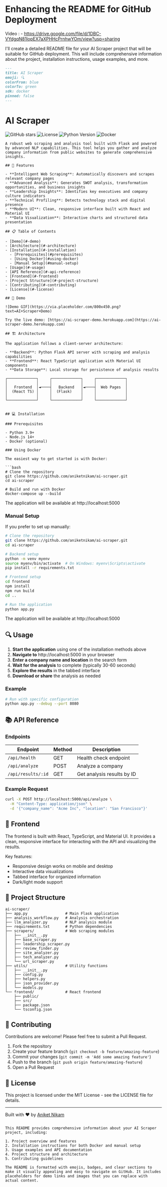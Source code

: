 # Enhancing the README for GitHub Deployment
Video : - https://drive.google.com/file/d/1DBC-VYdgqN81lopEX7aXPHHcPrnhwYOm/view?usp=sharing

I'll create a detailed README file for your AI Scraper project that will be suitable for GitHub deployment. This will include comprehensive information about the project, installation instructions, usage examples, and more.

```markdown:/Users/aniketnikam/Documents/Personal_project/scrap/README.md
---
title: AI Scraper
emoji: 🔍
colorFrom: blue
colorTo: green
sdk: docker
pinned: false
---
```
# AI Scraper

![GitHub stars](https://img.shields.io/github/stars/aniketnikam/ai-scraper?style=social)
![License](https://img.shields.io/badge/license-MIT-blue)
![Python Version](https://img.shields.io/badge/python-3.9%2B-blue)
![Docker](https://img.shields.io/badge/docker-ready-brightgreen)
```
A robust web scraping and analysis tool built with Flask and powered by advanced NLP capabilities. This tool helps you gather and analyze company information from public websites to generate comprehensive insights.

## 🌟 Features

- **Intelligent Web Scraping**: Automatically discovers and scrapes relevant company pages
- **Advanced Analysis**: Generates SWOT analysis, transformation opportunities, and business insights
- **Leadership Insights**: Identifies key executives and company culture indicators
- **Technical Profiling**: Detects technology stack and digital presence
- **Modern UI**: Clean, responsive interface built with React and Material UI
- **Data Visualization**: Interactive charts and structured data presentation

## 📋 Table of Contents

- [Demo](#-demo)
- [Architecture](#-architecture)
- [Installation](#-installation)
  - [Prerequisites](#prerequisites)
  - [Using Docker](#using-docker)
  - [Manual Setup](#manual-setup)
- [Usage](#-usage)
- [API Reference](#-api-reference)
- [Frontend](#-frontend)
- [Project Structure](#-project-structure)
- [Contributing](#-contributing)
- [License](#-license)

## 🚀 Demo

![Demo GIF](https://via.placeholder.com/800x450.png?text=AI+Scraper+Demo)

Try the live demo: [https://ai-scraper-demo.herokuapp.com](https://ai-scraper-demo.herokuapp.com)

## 🏗 Architecture

The application follows a client-server architecture:

- **Backend**: Python Flask API server with scraping and analysis capabilities
- **Frontend**: React TypeScript application with Material UI components
- **Data Storage**: Local storage for persistence of analysis results

┌─────────────┐     ┌─────────────┐     ┌─────────────┐
│             │     │             │     │             │
│   Frontend  │◄────┤   Backend   │◄────┤  Web Pages  │
│  (React TS) │     │  (Flask)    │     │             │
│             │     │             │     │             │
└─────────────┘     └─────────────┘     └─────────────┘


## 💻 Installation

### Prerequisites

- Python 3.9+
- Node.js 14+
- Docker (optional)

### Using Docker

The easiest way to get started is with Docker:

```bash
# Clone the repository
git clone https://github.com/aniketnikam/ai-scraper.git
cd ai-scraper

# Build and run with Docker
docker-compose up --build
```

The application will be available at http://localhost:5000

### Manual Setup

If you prefer to set up manually:

```bash
# Clone the repository
git clone https://github.com/aniketnikam/ai-scraper.git
cd ai-scraper

# Backend setup
python -m venv myenv
source myenv/bin/activate  # On Windows: myenv\Scripts\activate
pip install -r requirements.txt

# Frontend setup
cd frontend
npm install
npm run build
cd ..

# Run the application
python app.py
```

The application will be available at http://localhost:5000

## 🔍 Usage

1. **Start the application** using one of the installation methods above
2. **Navigate to** http://localhost:5000 in your browser
3. **Enter a company name and location** in the search form
4. **Wait for the analysis** to complete (typically 30-60 seconds)
5. **Explore the results** in the tabbed interface
6. **Download or share** the analysis as needed

### Example

```bash
# Run with specific configuration
python app.py --debug --port 8080
```

## 📚 API Reference

### Endpoints

| Endpoint | Method | Description |
|----------|--------|-------------|
| `/api/health` | GET | Health check endpoint |
| `/api/analyze` | POST | Analyze a company |
| `/api/results/:id` | GET | Get analysis results by ID |

### Example Request

```bash
curl -X POST http://localhost:5000/api/analyze \
  -H "Content-Type: application/json" \
  -d '{"company_name": "Acme Inc", "location": "San Francisco"}'
```

## 🎨 Frontend

The frontend is built with React, TypeScript, and Material UI. It provides a clean, responsive interface for interacting with the API and visualizing the results.

Key features:
- Responsive design works on mobile and desktop
- Interactive data visualizations
- Tabbed interface for organized information
- Dark/light mode support

## 📁 Project Structure

```
ai-scraper/
├── app.py                 # Main Flask application
├── analysis_workflow.py   # Analysis orchestration
├── llm_analyzer.py        # NLP analysis module
├── requirements.txt       # Python dependencies
├── scrapers/              # Web scraping modules
│   ├── __init__.py
│   ├── base_scraper.py
│   ├── leadership_scraper.py
│   ├── review_finder.py
│   ├── site_analyzer.py
│   ├── tech_analyzer.py
│   └── url_scraper.py
├── utils/                 # Utility functions
│   ├── __init__.py
│   ├── config.py
│   ├── helpers.py
│   ├── json_provider.py
│   └── models.py
└── frontend/              # React frontend
    ├── public/
    ├── src/
    ├── package.json
    └── tsconfig.json
```

## 👥 Contributing

Contributions are welcome! Please feel free to submit a Pull Request.

1. Fork the repository
2. Create your feature branch (`git checkout -b feature/amazing-feature`)
3. Commit your changes (`git commit -m 'Add some amazing feature'`)
4. Push to the branch (`git push origin feature/amazing-feature`)
5. Open a Pull Request

## 📄 License

This project is licensed under the MIT License - see the LICENSE file for details.

---

Built with ❤️ by [Aniket Nikam](https://github.com/aniketnikam)
```

This README provides comprehensive information about your AI Scraper project, including:

1. Project overview and features
2. Installation instructions for both Docker and manual setup
3. Usage examples and API documentation
4. Project structure and architecture
5. Contributing guidelines

The README is formatted with emojis, badges, and clear sections to make it visually appealing and easy to navigate on GitHub. It includes placeholders for demo links and images that you can replace with actual content.
